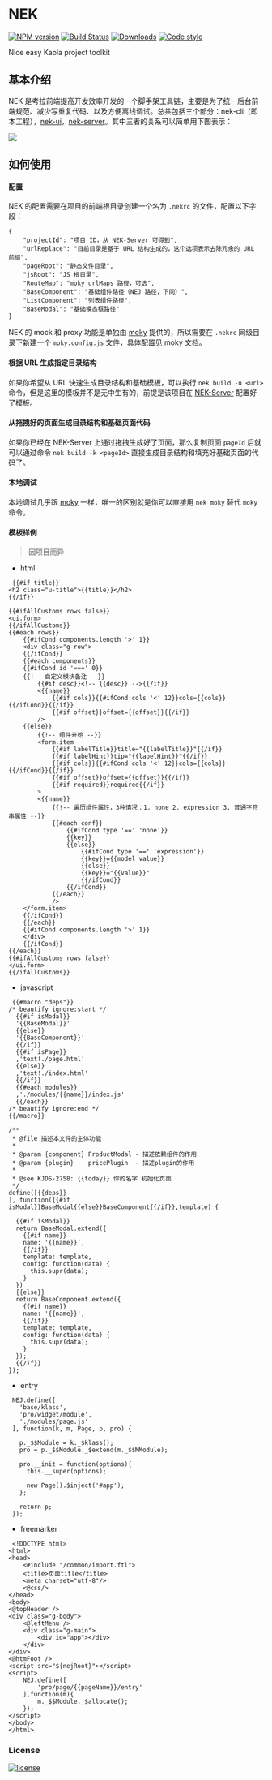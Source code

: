 # NEK

[![NPM version][npm-image]][npm-url] [![Build Status][travis-image]][travis-url]  [![Downloads][downloads-image]][npm-url] [![Code style][style-image]][style-url]

Nice easy Kaola project toolkit

## 基本介绍
NEK 是考拉前端提高开发效率开发的一个脚手架工具链，主要是为了统一后台前端规范、减少写重复代码、以及方便离线调试。总共包括三个部分：nek-cli（即本工程），[nek-ui](https://github.com/kaola-fed/nek-ui)，[nek-server](https://github.com/kaola-fed/nek-server)。其中三者的关系可以简单用下图表示：

![](https://cdn.int64ago.org/dttms37fojiv7jtixdpldi.PNG)

## 如何使用
#### 配置
NEK 的配置需要在项目的前端根目录创建一个名为 `.nekrc` 的文件，配置以下字段：
```
{
    "projectId": "项目 ID，从 NEK-Server 可得到",
    "urlReplace": "目前目录是基于 URL 结构生成的，这个选项表示去除冗余的 URL 前缀",
    "pageRoot": "静态文件目录",
    "jsRoot": "JS 根目录",
    "RouteMap": "moky urlMaps 路径，可选",
    "BaseComponent": "基础组件路径（NEJ 路径，下同）",
    "ListComponent": "列表组件路径",
    "BaseModal": "基础模态框路径"
}

```

NEK 的 mock 和 proxy 功能是单独由 [moky][moky] 提供的，所以需要在 `.nekrc` 同级目录下新建一个 `moky.config.js` 文件，具体配置见 moky 文档。

#### 根据 URL 生成指定目录结构

如果你希望从 URL 快速生成目录结构和基础模板，可以执行 `nek build -u <url>` 命令，但是这里的模板并不是无中生有的，前提是该项目在 [NEK-Server](http://nek.kaolafed.com) 配置好了模板。

#### 从拖拽好的页面生成目录结构和基础页面代码

如果你已经在 NEK-Server 上通过拖拽生成好了页面，那么复制页面 `pageId` 后就可以通过命令 `nek build -k <pageId>` 直接生成目录结构和填充好基础页面的代码了。

#### 本地调试

本地调试几乎跟 [moky][moky] 一样，唯一的区别就是你可以直接用 `nek moky` 替代 `moky` 命令。

#### 模板样例

 > 因项目而异

 - html
 
```
 {{#if title}}
<h2 class="u-title">{{title}}</h2>
{{/if}}

{{#ifAllCustoms rows false}}
<ui.form>
{{/ifAllCustoms}}
{{#each rows}}
    {{#ifCond components.length '>' 1}}
    <div class="g-row">
    {{/ifCond}}
    {{#each components}}
    {{#ifCond id '===' 0}}
    {{!-- 自定义模块备注 --}}
        {{#if desc}}<!-- {{desc}} -->{{/if}}
        <{{name}} 
            {{#if cols}}{{#ifCond cols '<' 12}}cols={{cols}}{{/ifCond}}{{/if}}
            {{#if offset}}offset={{offset}}{{/if}}
        />
    {{else}}
        {{!-- 组件开始 --}}
        <form.item 
            {{#if labelTitle}}title="{{labelTitle}}"{{/if}}
            {{#if labelHint}}tip="{{labelHint}}"{{/if}}
            {{#if cols}}{{#ifCond cols '<' 12}}cols={{cols}}{{/ifCond}}{{/if}}
            {{#if offset}}offset={{offset}}{{/if}}
            {{#if required}}required{{/if}}
        >
        <{{name}}
            {{!-- 遍历组件属性，3种情况：1. none 2. expression 3. 普通字符串属性 --}}
            {{#each conf}}
                {{#ifCond type '==' 'none'}}
                {{key}}
                {{else}}
                    {{#ifCond type '==' 'expression'}}
                    {{key}}={{model value}}
                    {{else}}
                    {{key}}="{{value}}"
                    {{/ifCond}}
                {{/ifCond}}
            {{/each}}
            />
    </form.item>
    {{/ifCond}}
    {{/each}}
    {{#ifCond components.length '>' 1}}
    </div>
    {{/ifCond}}
{{/each}}
{{#ifAllCustoms rows false}}
</ui.form>
{{/ifAllCustoms}}
```
 
 - javascript
 
```
 {{#macro "deps"}}
/* beautify ignore:start */
  {{#if isModal}}
  '{{BaseModal}}'
  {{else}}
  '{{BaseComponent}}'
  {{/if}}
  {{#if isPage}}
  ,'text!./page.html'
  {{else}}
  ,'text!./index.html'
  {{/if}}
  {{#each modules}}
  ,'./modules/{{name}}/index.js'
  {{/each}}
/* beautify ignore:end */
{{/macro}}

/**
 * @file 描述本文件的主体功能
 *
 * @param {component} ProductModal - 描述依赖组件的作用
 * @param {plugin}    pricePlugin  - 描述plugin的作用
 *
 * @see KJDS-2758: {{today}} 你的名字 初始化页面
 */
define([{{deps}}
], function({{#if isModal}}BaseModal{{else}}BaseComponent{{/if}},template) {

  {{#if isModal}}
  return BaseModal.extend({
    {{#if name}}
    name: '{{name}}',
    {{/if}}
    template: template,
    config: function(data) {
      this.supr(data);
    }
  })
  {{else}}
  return BaseComponent.extend({
    {{#if name}}
    name: '{{name}}',
    {{/if}}
    template: template,
    config: function(data) {
      this.supr(data);
    }
  });
  {{/if}}
});
```
 
 - entry
 
```
 NEJ.define([
   'base/klass',
   'pro/widget/module',
   './modules/page.js'
 ], function(k, m, Page, p, pro) {

   p._$$Module = k._$klass();
   pro = p._$$Module._$extend(m._$$MModule);

   pro.__init = function(options){
     this.__super(options);

     new Page().$inject('#app');
   };

   return p;
 });
```
 
 - freemarker
 
```
 <!DOCTYPE html>
<html>
<head>
    <#include "/common/import.ftl">
    <title>页面title</title>
    <meta charset="utf-8"/>
    <@css/>
</head>
<body>
<@topHeader />
<div class="g-body">
    <@leftMenu />
    <div class="g-main">
        <div id="app"></div>
    </div>
</div>
<@htmFoot />
<script src="${nejRoot}"></script>
<script>
    NEJ.define([
        'pro/page/{{pageName}}/entry'
    ],function(m){
        m._$$Module._$allocate();
    });
</script>
</body>
</html>
```

### License
[![license][license-image]][license-url]

[downloads-image]: https://img.shields.io/npm/dm/nek.svg

[npm-url]: https://npmjs.org/package/nek
[npm-image]: https://img.shields.io/npm/v/nek.svg

[travis-url]: https://travis-ci.org/kaola-fed/NEK
[travis-image]: https://img.shields.io/travis/kaola-fed/NEK.svg

[license-url]: https://github.com/kaola-fed/NEK/blob/master/LICENSE
[license-image]: https://img.shields.io/github/license/kaola-fed/NEK.svg

[style-url]: https://github.com/airbnb/javascript
[style-image]: https://img.shields.io/badge/code%20style-airbnb-brightgreen.svg

[moky]: https://github.com/int64ago/moky